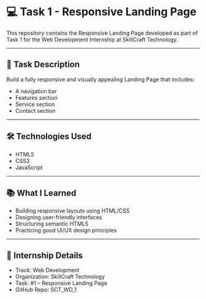 # 💻 Task 1 - Responsive Landing Page
This repository contains the Responsive Landing Page developed as part of Task 1 for the Web Development Internship at SkillCraft Technology.

---

##  📌 Task Description
Build a fully responsive and visually appealing Landing Page that includes:

- A navigation bar
- Features section
- Service section
- Contact section

---

## 🛠️ Technologies Used

- HTML5
- CSS3
- JavaScript

---

## 📚 What I Learned

- Building responsive layouts using HTML/CSS
- Designing user-friendly interfaces
- Structuring semantic HTML5
- Practicing good UI/UX design principles

---


## 🏢 Internship Details
- Track: Web Development
- Organization: SkillCraft Technology
- Task: #1 – Responsive Landing Page
- GitHub Repo: SCT_WD_1
